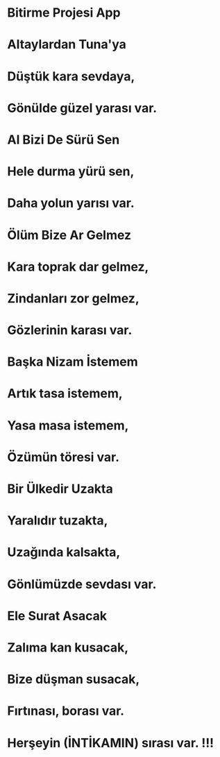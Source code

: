 # Bitirme Projesi App


# Altaylardan Tuna'ya
# Düştük kara sevdaya,
# Gönülde güzel yarası var.
# 
#
#
# Al Bizi De Sürü Sen
# Hele durma yürü sen,
# Daha yolun yarısı var.
# 
#
#
# Ölüm Bize Ar Gelmez
# Kara toprak dar gelmez,
# Zindanları zor gelmez,
# Gözlerinin karası var.
# 
#
#
# Başka Nizam İstemem
# Artık tasa istemem,
# Yasa masa istemem,
# Özümün töresi var.
# 
# 
#
# Bir Ülkedir Uzakta
# Yaralıdır tuzakta,
# Uzağında kalsakta,
# Gönlümüzde sevdası var.
# 
#
#
# Ele Surat Asacak
# Zalıma kan kusacak,
# Bize düşman susacak,
# Fırtınası, borası var.
# Herşeyin (İNTİKAMIN) sırası var. !!!

